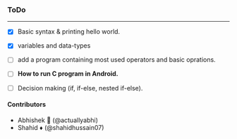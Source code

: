 ### ToDo
---
- [x] Basic syntax & printing hello world.

- [x] variables and data-types

- [ ] add a program containing most used operators and basic oprations.

- [ ] **How to run  C program in Android.**

- [ ] Decision making (if, if-else, nested if-else).




#### Contributors

*  Abhishek :adult: (@actuallyabhi)
*  Shahid  ♦ (@shahidhussain07)
